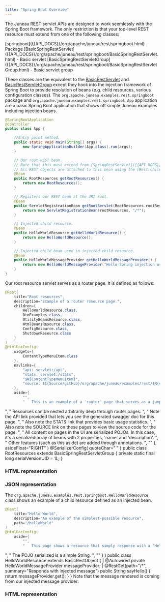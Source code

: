 ```yaml
---
title: "Spring Boot Overview"
---
```


The Juneau REST servlet APIs are designed to work seemlessly with the Spring Boot framework.
The only restriction is that your top-level REST resource must extend from one of the following classes:

<tree>
<node-0>[springboot]({{API_DOCS}}/org/apache/juneau/rest/springboot.html) - Package</node-0>
<node-1><java-class>[BasicSpringRestServlet]({{API_DOCS}}/org/apache/juneau/rest/springboot/BasicSpringRestServlet.html) - Basic servlet</java-class></node-1>
<node-1><java-class>[BasicSpringRestServletGroup]({{API_DOCS}}/org/apache/juneau/rest/springboot/BasicSpringRestServletGroup.html) - Basic servlet group</java-class></node-1>
</tree>

These classes are the equivalent to the [BasicRestServlet]({{API_DOCS}}/org/apache/juneau/rest/servlet/BasicRestServlet.html) and [BasicRestServletGroup]({{API_DOCS}}/org/apache/juneau/rest/servlet/BasicRestServletGroup.html) except they hook into the injection framework of Spring Boot to provide resolution of beans (e.g.
child resources, various configuration classes).
The `org.apache.juneau.examples.rest.springboot` package and `org.apache.juneau.examples.rest.springboot.App` application are a basic Spring Boot application that shows off simple Juneau examples including injection beans.

```java
@SpringBootApplication
@Controller
public class App {

    //Entry point method.
    public static void main(String[] args) {
        new SpringApplicationBuilder(App.class).run(args);
    }

    // Our root REST bean.
    // Note that this must extend from [SpringRestServlet]({{API_DOCS}}/org/apache/juneau/rest/springboot/SpringRestServlet.html) to allow use of injection.
    // All REST objects are attached to this bean using the [Rest.children()]({{API_DOCS}}/org/apache/juneau/rest/annotation/Rest.html#children()) annotation.
    @Bean
    public RootResources getRootResources() {
        return new RootResources();
    }

    // Registers our REST bean at the URI root.
    @Bean
    public ServletRegistrationBean getRootServlet(RootResources rootResources) {
        return new ServletRegistrationBean(rootResources, "/*");
    }

    // Injected child resource.
    @Bean
    public HelloWorldResource getHelloWorldResource() {
        return new HelloWorldResource();
    }

    // Injected child bean used in injected child resource.
    @Bean
    public HelloWorldMessageProvider getHelloWorldMessageProvider() {
        return new HelloWorldMessageProvider("Hello Spring injection user!");
    }
}
```

Our root resource servlet serves as a router page.
It is defined as follows:

```java
@Rest(
    title="Root resources",
    description="Example of a router resource page.",
    children={
        HelloWorldResource.class,
        DtoExamples.class,
        UtilityBeansResource.class,
        HtmlBeansResource.class,
        ConfigResource.class,
        ShutdownResource.class
    }
)
@HtmlDocConfig(
    widgets={
        ContentTypeMenuItem.class
    },
    navlinks={
        "api: servlet:/api",
        "stats: servlet:/stats",
        "$W{ContentTypeMenuItem}",
        "source: $C{Source/gitHub}/org/apache/juneau/examples/rest/$R{servletClassSimple}.java"
    },
    aside={
        "",
        "	This is an example of a 'router' page that serves as a jumping-off point to child resources.
```

", " Resources can be nested arbitrarily deep through router pages.
", " Note the API link provided that lets you see the generated swagger doc for this page.
", " Also note the STATS link that provides basic usage statistics.
", " Also note the SOURCE link on these pages to view the source code for the page.
", " All content on pages in the UI are serialized POJOs.
In this case, it's a serialized array of beans with 2 properties, 'name' and 'description'.
", " Other features (such as this aside) are added through annotations.
", "" \}, asideFloat="RIGHT" ) @SerializerConfig( quoteChar="'" ) public class RootResources extends BasicSpringRestServletGroup \{ private static final long serialVersionUID = 1L; \}

### HTML representation

### JSON representation

The `org.apache.juneau.examples.rest.springboot.HelloWorldResource` class shows an example of a child resource defined as an injected bean.

```java
@Rest(
    title="Hello World",
    description="An example of the simplest-possible resource",
    path="/helloWorld"
)
@HtmlDocConfig(
    aside={
        "",
        "	This page shows a resource that simply response with a 'Hello world!' message
```

", " The POJO serialized is a simple String.
", "" \} ) public class HelloWorldResource extends BasicRestObject \{ |		@Autowired private HelloWorldMessageProvider messageProvider; |		@RestGet(path="/*", summary="Responds with injected message") public String sayHello() \{ return messageProvider.get(); \} \} Note that the message rendered is coming from our injected message provider:

### HTML representation
